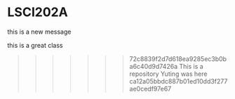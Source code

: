 # LSCI202A
this is a new message

this is a great class 
>>>>>>> 72c8839f2d7d618ea9285ec3b0ba6c40d9d7426a
This is a repository
Yuting was here 
>>>>>>> ca12a05bbdc887b01ed10dd3f277ae0cedf97e67
